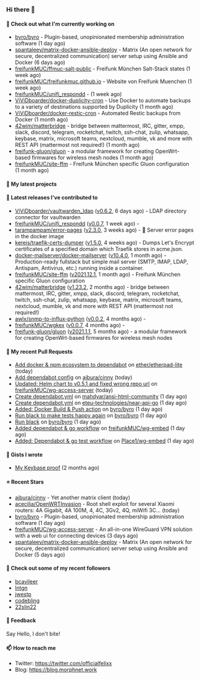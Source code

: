### Hi there 👋

#### 👷 Check out what I'm currently working on

- [byro/byro](https://github.com/byro/byro) - Plugin-based, unopinionated membership administration software (1 day ago)
- [spantaleev/matrix-docker-ansible-deploy](https://github.com/spantaleev/matrix-docker-ansible-deploy) - Matrix (An open network for secure, decentralized communication) server setup using Ansible and Docker (6 days ago)
- [freifunkMUC/ffmuc-salt-public](https://github.com/freifunkMUC/ffmuc-salt-public) - Freifunk München Salt-Stack states (1 week ago)
- [freifunkMUC/freifunkmuc.github.io](https://github.com/freifunkMUC/freifunkmuc.github.io) - Website von Freifunk Muenchen (1 week ago)
- [freifunkMUC/unifi_respondd](https://github.com/freifunkMUC/unifi_respondd) -  (1 week ago)
- [ViViDboarder/docker-duplicity-cron](https://github.com/ViViDboarder/docker-duplicity-cron) - Use Docker to automate backups to a variety of destinations supported by Duplicity (1 month ago)
- [ViViDboarder/docker-restic-cron](https://github.com/ViViDboarder/docker-restic-cron) - Automated Restic backups from Docker (1 month ago)
- [42wim/matterbridge](https://github.com/42wim/matterbridge) - bridge between mattermost, IRC, gitter, xmpp, slack, discord, telegram, rocketchat, twitch, ssh-chat, zulip, whatsapp, keybase, matrix, microsoft teams, nextcloud, mumble, vk and more with REST API (mattermost not required!) (1 month ago)
- [freifunk-gluon/gluon](https://github.com/freifunk-gluon/gluon) - a modular framework for creating OpenWrt-based firmwares for wireless mesh nodes (1 month ago)
- [freifunkMUC/site-ffm](https://github.com/freifunkMUC/site-ffm) - Freifunk München specific Gluon configuration (1 month ago)

#### 🌱 My latest projects


#### 🔭 Latest releases I've contributed to

- [ViViDboarder/vaultwarden_ldap](https://github.com/ViViDboarder/vaultwarden_ldap) ([v0.6.2](https://github.com/ViViDboarder/vaultwarden_ldap/releases/tag/v0.6.2), 6 days ago) - LDAP directory connector for vaultwarden
- [freifunkMUC/unifi_respondd](https://github.com/freifunkMUC/unifi_respondd) ([v0.0.7](https://github.com/freifunkMUC/unifi_respondd/releases/tag/v0.0.7), 1 week ago) - 
- [tarampampam/error-pages](https://github.com/tarampampam/error-pages) ([v2.3.0](https://github.com/tarampampam/error-pages/releases/tag/v2.3.0), 3 weeks ago) - :construction: Server error pages in the docker image
- [kereis/traefik-certs-dumper](https://github.com/kereis/traefik-certs-dumper) ([v1.5.0](https://github.com/kereis/traefik-certs-dumper/releases/tag/v1.5.0), 4 weeks ago) - Dumps Let&#39;s Encrypt certificates of a specified domain which Traefik stores in acme.json.
- [docker-mailserver/docker-mailserver](https://github.com/docker-mailserver/docker-mailserver) ([v10.4.0](https://github.com/docker-mailserver/docker-mailserver/releases/tag/v10.4.0), 1 month ago) - Production-ready fullstack but simple mail server (SMTP, IMAP, LDAP, Antispam, Antivirus, etc.) running inside a container.
- [freifunkMUC/site-ffm](https://github.com/freifunkMUC/site-ffm) ([v2021.12.1](https://github.com/freifunkMUC/site-ffm/releases/tag/v2021.12.1), 1 month ago) - Freifunk München specific Gluon configuration
- [42wim/matterbridge](https://github.com/42wim/matterbridge) ([v1.23.2](https://github.com/42wim/matterbridge/releases/tag/v1.23.2), 2 months ago) - bridge between mattermost, IRC, gitter, xmpp, slack, discord, telegram, rocketchat, twitch, ssh-chat, zulip, whatsapp, keybase, matrix, microsoft teams, nextcloud, mumble, vk and more with REST API (mattermost not required!)
- [awlx/snmp-to-influx-python](https://github.com/awlx/snmp-to-influx-python) ([v0.0.2](https://github.com/awlx/snmp-to-influx-python/releases/tag/v0.0.2), 4 months ago) - 
- [freifunkMUC/wgkex](https://github.com/freifunkMUC/wgkex) ([v0.0.7](https://github.com/freifunkMUC/wgkex/releases/tag/v0.0.7), 4 months ago) - 
- [freifunk-gluon/gluon](https://github.com/freifunk-gluon/gluon) ([v2021.1.1](https://github.com/freifunk-gluon/gluon/releases/tag/v2021.1.1), 5 months ago) - a modular framework for creating OpenWrt-based firmwares for wireless mesh nodes

#### 🔨 My recent Pull Requests

- [Add docker &amp; npm ecosystem to dependabot](https://github.com/ether/etherpad-lite/pull/5367) on [ether/etherpad-lite](https://github.com/ether/etherpad-lite) (today)
- [Add dependabot config](https://github.com/ajbura/cinny/pull/260) on [ajbura/cinny](https://github.com/ajbura/cinny) (today)
- [Updated: Helm chart to v0.5.1 and fixed wrong repo url](https://github.com/freifunkMUC/wg-access-server/pull/78) on [freifunkMUC/wg-access-server](https://github.com/freifunkMUC/wg-access-server) (today)
- [Create dependabot.yml](https://github.com/mahdyar/ansi-html-community/pull/1) on [mahdyar/ansi-html-community](https://github.com/mahdyar/ansi-html-community) (1 day ago)
- [Create dependabot.yml](https://github.com/eteu-technologies/near-api-go/pull/8) on [eteu-technologies/near-api-go](https://github.com/eteu-technologies/near-api-go) (1 day ago)
- [Added: Docker Build &amp; Push action](https://github.com/byro/byro/pull/241) on [byro/byro](https://github.com/byro/byro) (1 day ago)
- [Run black to make tests happy again](https://github.com/byro/byro/pull/240) on [byro/byro](https://github.com/byro/byro) (1 day ago)
- [Run black](https://github.com/byro/byro/pull/239) on [byro/byro](https://github.com/byro/byro) (1 day ago)
- [Added dependabot &amp; go workflow](https://github.com/freifunkMUC/wg-embed/pull/4) on [freifunkMUC/wg-embed](https://github.com/freifunkMUC/wg-embed) (1 day ago)
- [Added: Dependabot &amp; go test workflow](https://github.com/Place1/wg-embed/pull/2) on [Place1/wg-embed](https://github.com/Place1/wg-embed) (1 day ago)

#### 📓 Gists I wrote

- [My Keybase proof](https://gist.github.com/69863960a08efeb03ad576ccaf93d880) (2 months ago)

#### ⭐ Recent Stars

- [ajbura/cinny](https://github.com/ajbura/cinny) - Yet another matrix client (today)
- [acecilia/OpenWRTInvasion](https://github.com/acecilia/OpenWRTInvasion) - Root shell exploit for several Xiaomi routers: 4A Gigabit, 4A 100M, 4, 4C, 3Gv2, 4Q, miWifi 3C... (today)
- [byro/byro](https://github.com/byro/byro) - Plugin-based, unopinionated membership administration software (1 day ago)
- [freifunkMUC/wg-access-server](https://github.com/freifunkMUC/wg-access-server) - An all-in-one WireGuard VPN solution with a web ui for connecting devices (3 days ago)
- [spantaleev/matrix-docker-ansible-deploy](https://github.com/spantaleev/matrix-docker-ansible-deploy) - Matrix (An open network for secure, decentralized communication) server setup using Ansible and Docker (5 days ago)

#### 👯 Check out some of my recent followers

- [bcavileer](https://github.com/bcavileer)
- [lntgn](https://github.com/lntgn)
- [jwestp](https://github.com/jwestp)
- [codebling](https://github.com/codebling)
- [22slin22](https://github.com/22slin22)

#### 💬 Feedback

Say Hello, I don't bite!

#### 📫 How to reach me

- Twitter: https://twitter.com/officialfelixx
- Blog: https://blog.morphnet.work